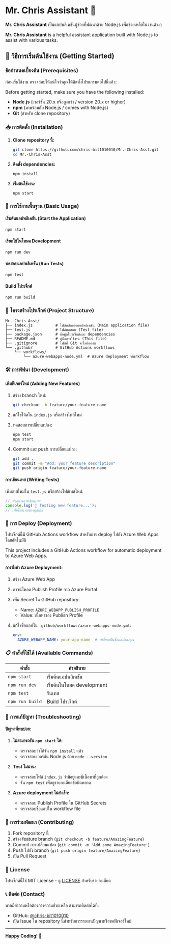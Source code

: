# Mr. Chris Assistant 🤖

**Mr. Chris Assistant** เป็นแอปพลิเคชันผู้ช่วยที่พัฒนาด้วย Node.js เพื่อช่วยเหลือในงานต่างๆ

**Mr. Chris Assistant** is a helpful assistant application built with Node.js to assist with various tasks.

## 🚀 วิธีการเริ่มต้นใช้งาน (Getting Started)

### ข้อกำหนดเบื้องต้น (Prerequisites)

ก่อนเริ่มใช้งาน ตรวจสอบให้แน่ใจว่าคุณได้ติดตั้งโปรแกรมต่อไปนี้แล้ว:

Before getting started, make sure you have the following installed:

- **Node.js** (เวอร์ชัน 20.x หรือสูงกว่า / version 20.x or higher)
- **npm** (มาพร้อมกับ Node.js / comes with Node.js)
- **Git** (สำหรับ clone repository)

### 📥 การติดตั้ง (Installation)

1. **Clone repository นี้:**
   ```bash
   git clone https://github.com/chris-bit1010010/Mr.-Chris-Asst.git
   cd Mr.-Chris-Asst
   ```

2. **ติดตั้ง dependencies:**
   ```bash
   npm install
   ```

3. **เริ่มต้นใช้งาน:**
   ```bash
   npm start
   ```

### 🎯 การใช้งานพื้นฐาน (Basic Usage)

#### เริ่มต้นแอปพลิเคชัน (Start the Application)
```bash
npm start
```

#### เรียกใช้ในโหมด Development
```bash
npm run dev
```

#### ทดสอบแอปพลิเคชัน (Run Tests)
```bash
npm test
```

#### Build โปรเจ็กต์
```bash
npm run build
```

### 📁 โครงสร้างโปรเจ็กต์ (Project Structure)

```
Mr.-Chris-Asst/
├── index.js          # ไฟล์หลักของแอปพลิเคชัน (Main application file)
├── test.js           # ไฟล์ทดสอบ (Test file)
├── package.json      # ข้อมูลโปรเจ็กต์และ dependencies
├── README.md         # คู่มือการใช้งาน (This file)
├── .gitignore        # ไฟล์ที่ Git จะไม่ติดตาม
└── .github/          # GitHub Actions workflows
    └── workflows/
        └── azure-webapps-node.yml  # Azure deployment workflow
```

### 🛠️ การพัฟนา (Development)

#### เพิ่มฟีเจอร์ใหม่ (Adding New Features)

1. สร้าง branch ใหม่:
   ```bash
   git checkout -b feature/your-feature-name
   ```

2. แก้ไขโค้ดใน `index.js` หรือสร้างไฟล์ใหม่

3. ทดสอบการเปลี่ยนแปลง:
   ```bash
   npm test
   npm start
   ```

4. Commit และ push การเปลี่ยนแปลง:
   ```bash
   git add .
   git commit -m "Add: your feature description"
   git push origin feature/your-feature-name
   ```

#### การเขียนเทส (Writing Tests)

เพิ่มเทสใหม่ใน `test.js` หรือสร้างไฟล์เทสใหม่:

```javascript
// ตัวอย่างการเขียนเทส
console.log('🧪 Testing new feature...');
// เพิ่มโค้ดเทสของคุณที่นี่
```

### 🚀 การ Deploy (Deployment)

โปรเจ็กต์นี้มี GitHub Actions workflow สำหรับการ deploy ไปยัง Azure Web Apps โดยอัตโนมัติ

This project includes a GitHub Actions workflow for automatic deployment to Azure Web Apps.

#### การตั้งค่า Azure Deployment:

1. สร้าง Azure Web App
2. ดาวน์โหลด Publish Profile จาก Azure Portal
3. เพิ่ม Secret ใน GitHub repository:
   - Name: `AZURE_WEBAPP_PUBLISH_PROFILE`
   - Value: เนื้อหาของ Publish Profile

4. แก้ไขชื่อแอปใน `.github/workflows/azure-webapps-node.yml`:
   ```yaml
   env:
     AZURE_WEBAPP_NAME: your-app-name  # เปลี่ยนเป็นชื่อแอปของคุณ
   ```

### 📋 คำสั่งที่ใช้ได้ (Available Commands)

| คำสั่ง | คำอธิบาย |
|--------|----------|
| `npm start` | เริ่มต้นแอปพลิเคชัน |
| `npm run dev` | เริ่มต้นในโหมด development |
| `npm test` | รันเทส |
| `npm run build` | Build โปรเจ็กต์ |

### 🔧 การแก้ปัญหา (Troubleshooting)

#### ปัญหาที่พบบ่อย:

1. **ไม่สามารถรัน `npm start` ได้:**
   - ตรวจสอบว่าได้รัน `npm install` แล้ว
   - ตรวจสอบเวอร์ชัน Node.js ด้วย `node --version`

2. **Test ไม่ผ่าน:**
   - ตรวจสอบไฟล์ `index.js` ว่ามีอยู่และมีเนื้อหาที่ถูกต้อง
   - รัน `npm test` เพื่อดูรายละเอียดข้อผิดพลาด

3. **Azure deployment ไม่สำเร็จ:**
   - ตรวจสอบ Publish Profile ใน GitHub Secrets
   - ตรวจสอบชื่อแอปใน workflow file

### 🤝 การร่วมพัฒนา (Contributing)

1. Fork repository นี้
2. สร้าง feature branch (`git checkout -b feature/AmazingFeature`)
3. Commit การเปลี่ยนแปลง (`git commit -m 'Add some AmazingFeature'`)
4. Push ไปยัง branch (`git push origin feature/AmazingFeature`)
5. เปิด Pull Request

### 📄 License

โปรเจ็กต์นี้ใช้ MIT License - ดู [LICENSE](LICENSE) สำหรับรายละเอียด

### 📞 ติดต่อ (Contact)

หากมีคำถามหรือต้องการความช่วยเหลือ สามารถติดต่อได้ที่:

- GitHub: [@chris-bit1010010](https://github.com/chris-bit1010010)
- เปิด Issue ใน repository นี้สำหรับการรายงานปัญหาหรือขอฟีเจอร์ใหม่

---

**Happy Coding! 🎉**
